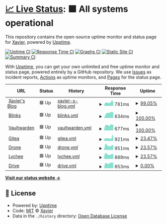 # [📈 Live Status](https://ZhangXavier.github.io/upptime): <!--live status--> **🟩 All systems operational**

This repository contains the open-source uptime monitor and status page for [Xavier](www.zxavier.com), powered by [Upptime](https://github.com/upptime/upptime).

[![Uptime CI](https://github.com/ZhangXavier/upptime/workflows/Uptime%20CI/badge.svg)](https://github.com/ZhangXavier/upptime/actions?query=workflow%3A%22Uptime+CI%22)
[![Response Time CI](https://github.com/ZhangXavier/upptime/workflows/Response%20Time%20CI/badge.svg)](https://github.com/ZhangXavier/upptime/actions?query=workflow%3A%22Response+Time+CI%22)
[![Graphs CI](https://github.com/ZhangXavier/upptime/workflows/Graphs%20CI/badge.svg)](https://github.com/ZhangXavier/upptime/actions?query=workflow%3A%22Graphs+CI%22)
[![Static Site CI](https://github.com/ZhangXavier/upptime/workflows/Static%20Site%20CI/badge.svg)](https://github.com/ZhangXavier/upptime/actions?query=workflow%3A%22Static+Site+CI%22)
[![Summary CI](https://github.com/ZhangXavier/upptime/workflows/Summary%20CI/badge.svg)](https://github.com/ZhangXavier/upptime/actions?query=workflow%3A%22Summary+CI%22)

With [Upptime](https://upptime.js.org), you can get your own unlimited and free uptime monitor and status page, powered entirely by a GitHub repository. We use [Issues](https://github.com/ZhangXavier/upptime/issues) as incident reports, [Actions](https://github.com/ZhangXavier/upptime/actions) as uptime monitors, and [Pages](https://ZhangXavier.github.io/upptime) for the status page.

<!--start: status pages-->
<!-- This summary is generated by Upptime (https://github.com/upptime/upptime) -->
<!-- Do not edit this manually, your changes will be overwritten -->
<!-- prettier-ignore -->
| URL | Status | History | Response Time | Uptime |
| --- | ------ | ------- | ------------- | ------ |
| <img alt="" src="https://favicons.githubusercontent.com/www.zxavier.com" height="13"> [Xavier's Blog](https://www.zxavier.com) | 🟩 Up | [xavier-s-blog.yml](https://github.com/ZhangXavier/upptime/commits/HEAD/history/xavier-s-blog.yml) | <details><summary><img alt="Response time graph" src="./graphs/xavier-s-blog/response-time-week.png" height="20"> 781ms</summary><br><a href="https://ZhangXavier.github.io/upptime/history/xavier-s-blog"><img alt="Response time 998" src="https://img.shields.io/endpoint?url=https%3A%2F%2Fraw.githubusercontent.com%2FZhangXavier%2Fupptime%2FHEAD%2Fapi%2Fxavier-s-blog%2Fresponse-time.json"></a><br><a href="https://ZhangXavier.github.io/upptime/history/xavier-s-blog"><img alt="24-hour response time 944" src="https://img.shields.io/endpoint?url=https%3A%2F%2Fraw.githubusercontent.com%2FZhangXavier%2Fupptime%2FHEAD%2Fapi%2Fxavier-s-blog%2Fresponse-time-day.json"></a><br><a href="https://ZhangXavier.github.io/upptime/history/xavier-s-blog"><img alt="7-day response time 781" src="https://img.shields.io/endpoint?url=https%3A%2F%2Fraw.githubusercontent.com%2FZhangXavier%2Fupptime%2FHEAD%2Fapi%2Fxavier-s-blog%2Fresponse-time-week.json"></a><br><a href="https://ZhangXavier.github.io/upptime/history/xavier-s-blog"><img alt="30-day response time 708" src="https://img.shields.io/endpoint?url=https%3A%2F%2Fraw.githubusercontent.com%2FZhangXavier%2Fupptime%2FHEAD%2Fapi%2Fxavier-s-blog%2Fresponse-time-month.json"></a><br><a href="https://ZhangXavier.github.io/upptime/history/xavier-s-blog"><img alt="1-year response time 998" src="https://img.shields.io/endpoint?url=https%3A%2F%2Fraw.githubusercontent.com%2FZhangXavier%2Fupptime%2FHEAD%2Fapi%2Fxavier-s-blog%2Fresponse-time-year.json"></a></details> | <details><summary><a href="https://ZhangXavier.github.io/upptime/history/xavier-s-blog">99.05%</a></summary><a href="https://ZhangXavier.github.io/upptime/history/xavier-s-blog"><img alt="All-time uptime 99.03%" src="https://img.shields.io/endpoint?url=https%3A%2F%2Fraw.githubusercontent.com%2FZhangXavier%2Fupptime%2FHEAD%2Fapi%2Fxavier-s-blog%2Fuptime.json"></a><br><a href="https://ZhangXavier.github.io/upptime/history/xavier-s-blog"><img alt="24-hour uptime 93.35%" src="https://img.shields.io/endpoint?url=https%3A%2F%2Fraw.githubusercontent.com%2FZhangXavier%2Fupptime%2FHEAD%2Fapi%2Fxavier-s-blog%2Fuptime-day.json"></a><br><a href="https://ZhangXavier.github.io/upptime/history/xavier-s-blog"><img alt="7-day uptime 99.05%" src="https://img.shields.io/endpoint?url=https%3A%2F%2Fraw.githubusercontent.com%2FZhangXavier%2Fupptime%2FHEAD%2Fapi%2Fxavier-s-blog%2Fuptime-week.json"></a><br><a href="https://ZhangXavier.github.io/upptime/history/xavier-s-blog"><img alt="30-day uptime 99.47%" src="https://img.shields.io/endpoint?url=https%3A%2F%2Fraw.githubusercontent.com%2FZhangXavier%2Fupptime%2FHEAD%2Fapi%2Fxavier-s-blog%2Fuptime-month.json"></a><br><a href="https://ZhangXavier.github.io/upptime/history/xavier-s-blog"><img alt="1-year uptime 99.03%" src="https://img.shields.io/endpoint?url=https%3A%2F%2Fraw.githubusercontent.com%2FZhangXavier%2Fupptime%2FHEAD%2Fapi%2Fxavier-s-blog%2Fuptime-year.json"></a></details>
| <img alt="" src="https://favicons.githubusercontent.com/url.zxavier.com" height="13"> [Blinks](https://url.zxavier.com) | 🟩 Up | [blinks.yml](https://github.com/ZhangXavier/upptime/commits/HEAD/history/blinks.yml) | <details><summary><img alt="Response time graph" src="./graphs/blinks/response-time-week.png" height="20"> 634ms</summary><br><a href="https://ZhangXavier.github.io/upptime/history/blinks"><img alt="Response time 1155" src="https://img.shields.io/endpoint?url=https%3A%2F%2Fraw.githubusercontent.com%2FZhangXavier%2Fupptime%2FHEAD%2Fapi%2Fblinks%2Fresponse-time.json"></a><br><a href="https://ZhangXavier.github.io/upptime/history/blinks"><img alt="24-hour response time 719" src="https://img.shields.io/endpoint?url=https%3A%2F%2Fraw.githubusercontent.com%2FZhangXavier%2Fupptime%2FHEAD%2Fapi%2Fblinks%2Fresponse-time-day.json"></a><br><a href="https://ZhangXavier.github.io/upptime/history/blinks"><img alt="7-day response time 634" src="https://img.shields.io/endpoint?url=https%3A%2F%2Fraw.githubusercontent.com%2FZhangXavier%2Fupptime%2FHEAD%2Fapi%2Fblinks%2Fresponse-time-week.json"></a><br><a href="https://ZhangXavier.github.io/upptime/history/blinks"><img alt="30-day response time 657" src="https://img.shields.io/endpoint?url=https%3A%2F%2Fraw.githubusercontent.com%2FZhangXavier%2Fupptime%2FHEAD%2Fapi%2Fblinks%2Fresponse-time-month.json"></a><br><a href="https://ZhangXavier.github.io/upptime/history/blinks"><img alt="1-year response time 1155" src="https://img.shields.io/endpoint?url=https%3A%2F%2Fraw.githubusercontent.com%2FZhangXavier%2Fupptime%2FHEAD%2Fapi%2Fblinks%2Fresponse-time-year.json"></a></details> | <details><summary><a href="https://ZhangXavier.github.io/upptime/history/blinks">100.00%</a></summary><a href="https://ZhangXavier.github.io/upptime/history/blinks"><img alt="All-time uptime 99.83%" src="https://img.shields.io/endpoint?url=https%3A%2F%2Fraw.githubusercontent.com%2FZhangXavier%2Fupptime%2FHEAD%2Fapi%2Fblinks%2Fuptime.json"></a><br><a href="https://ZhangXavier.github.io/upptime/history/blinks"><img alt="24-hour uptime 100.00%" src="https://img.shields.io/endpoint?url=https%3A%2F%2Fraw.githubusercontent.com%2FZhangXavier%2Fupptime%2FHEAD%2Fapi%2Fblinks%2Fuptime-day.json"></a><br><a href="https://ZhangXavier.github.io/upptime/history/blinks"><img alt="7-day uptime 100.00%" src="https://img.shields.io/endpoint?url=https%3A%2F%2Fraw.githubusercontent.com%2FZhangXavier%2Fupptime%2FHEAD%2Fapi%2Fblinks%2Fuptime-week.json"></a><br><a href="https://ZhangXavier.github.io/upptime/history/blinks"><img alt="30-day uptime 100.00%" src="https://img.shields.io/endpoint?url=https%3A%2F%2Fraw.githubusercontent.com%2FZhangXavier%2Fupptime%2FHEAD%2Fapi%2Fblinks%2Fuptime-month.json"></a><br><a href="https://ZhangXavier.github.io/upptime/history/blinks"><img alt="1-year uptime 99.83%" src="https://img.shields.io/endpoint?url=https%3A%2F%2Fraw.githubusercontent.com%2FZhangXavier%2Fupptime%2FHEAD%2Fapi%2Fblinks%2Fuptime-year.json"></a></details>
| <img alt="" src="https://favicons.githubusercontent.com/bw.zxavier.com" height="13"> [Vaultwarden](https://bw.zxavier.com) | 🟩 Up | [vaultwarden.yml](https://github.com/ZhangXavier/upptime/commits/HEAD/history/vaultwarden.yml) | <details><summary><img alt="Response time graph" src="./graphs/vaultwarden/response-time-week.png" height="20"> 677ms</summary><br><a href="https://ZhangXavier.github.io/upptime/history/vaultwarden"><img alt="Response time 902" src="https://img.shields.io/endpoint?url=https%3A%2F%2Fraw.githubusercontent.com%2FZhangXavier%2Fupptime%2FHEAD%2Fapi%2Fvaultwarden%2Fresponse-time.json"></a><br><a href="https://ZhangXavier.github.io/upptime/history/vaultwarden"><img alt="24-hour response time 715" src="https://img.shields.io/endpoint?url=https%3A%2F%2Fraw.githubusercontent.com%2FZhangXavier%2Fupptime%2FHEAD%2Fapi%2Fvaultwarden%2Fresponse-time-day.json"></a><br><a href="https://ZhangXavier.github.io/upptime/history/vaultwarden"><img alt="7-day response time 677" src="https://img.shields.io/endpoint?url=https%3A%2F%2Fraw.githubusercontent.com%2FZhangXavier%2Fupptime%2FHEAD%2Fapi%2Fvaultwarden%2Fresponse-time-week.json"></a><br><a href="https://ZhangXavier.github.io/upptime/history/vaultwarden"><img alt="30-day response time 670" src="https://img.shields.io/endpoint?url=https%3A%2F%2Fraw.githubusercontent.com%2FZhangXavier%2Fupptime%2FHEAD%2Fapi%2Fvaultwarden%2Fresponse-time-month.json"></a><br><a href="https://ZhangXavier.github.io/upptime/history/vaultwarden"><img alt="1-year response time 902" src="https://img.shields.io/endpoint?url=https%3A%2F%2Fraw.githubusercontent.com%2FZhangXavier%2Fupptime%2FHEAD%2Fapi%2Fvaultwarden%2Fresponse-time-year.json"></a></details> | <details><summary><a href="https://ZhangXavier.github.io/upptime/history/vaultwarden">100.00%</a></summary><a href="https://ZhangXavier.github.io/upptime/history/vaultwarden"><img alt="All-time uptime 99.74%" src="https://img.shields.io/endpoint?url=https%3A%2F%2Fraw.githubusercontent.com%2FZhangXavier%2Fupptime%2FHEAD%2Fapi%2Fvaultwarden%2Fuptime.json"></a><br><a href="https://ZhangXavier.github.io/upptime/history/vaultwarden"><img alt="24-hour uptime 100.00%" src="https://img.shields.io/endpoint?url=https%3A%2F%2Fraw.githubusercontent.com%2FZhangXavier%2Fupptime%2FHEAD%2Fapi%2Fvaultwarden%2Fuptime-day.json"></a><br><a href="https://ZhangXavier.github.io/upptime/history/vaultwarden"><img alt="7-day uptime 100.00%" src="https://img.shields.io/endpoint?url=https%3A%2F%2Fraw.githubusercontent.com%2FZhangXavier%2Fupptime%2FHEAD%2Fapi%2Fvaultwarden%2Fuptime-week.json"></a><br><a href="https://ZhangXavier.github.io/upptime/history/vaultwarden"><img alt="30-day uptime 100.00%" src="https://img.shields.io/endpoint?url=https%3A%2F%2Fraw.githubusercontent.com%2FZhangXavier%2Fupptime%2FHEAD%2Fapi%2Fvaultwarden%2Fuptime-month.json"></a><br><a href="https://ZhangXavier.github.io/upptime/history/vaultwarden"><img alt="1-year uptime 99.74%" src="https://img.shields.io/endpoint?url=https%3A%2F%2Fraw.githubusercontent.com%2FZhangXavier%2Fupptime%2FHEAD%2Fapi%2Fvaultwarden%2Fuptime-year.json"></a></details>
| <img alt="" src="https://favicons.githubusercontent.com/git.zxavier.com" height="13"> [Gitea](https://git.zxavier.com) | 🟩 Up | [gitea.yml](https://github.com/ZhangXavier/upptime/commits/HEAD/history/gitea.yml) | <details><summary><img alt="Response time graph" src="./graphs/gitea/response-time-week.png" height="20"> 921ms</summary><br><a href="https://ZhangXavier.github.io/upptime/history/gitea"><img alt="Response time 1332" src="https://img.shields.io/endpoint?url=https%3A%2F%2Fraw.githubusercontent.com%2FZhangXavier%2Fupptime%2FHEAD%2Fapi%2Fgitea%2Fresponse-time.json"></a><br><a href="https://ZhangXavier.github.io/upptime/history/gitea"><img alt="24-hour response time 1042" src="https://img.shields.io/endpoint?url=https%3A%2F%2Fraw.githubusercontent.com%2FZhangXavier%2Fupptime%2FHEAD%2Fapi%2Fgitea%2Fresponse-time-day.json"></a><br><a href="https://ZhangXavier.github.io/upptime/history/gitea"><img alt="7-day response time 921" src="https://img.shields.io/endpoint?url=https%3A%2F%2Fraw.githubusercontent.com%2FZhangXavier%2Fupptime%2FHEAD%2Fapi%2Fgitea%2Fresponse-time-week.json"></a><br><a href="https://ZhangXavier.github.io/upptime/history/gitea"><img alt="30-day response time 1450" src="https://img.shields.io/endpoint?url=https%3A%2F%2Fraw.githubusercontent.com%2FZhangXavier%2Fupptime%2FHEAD%2Fapi%2Fgitea%2Fresponse-time-month.json"></a><br><a href="https://ZhangXavier.github.io/upptime/history/gitea"><img alt="1-year response time 1332" src="https://img.shields.io/endpoint?url=https%3A%2F%2Fraw.githubusercontent.com%2FZhangXavier%2Fupptime%2FHEAD%2Fapi%2Fgitea%2Fresponse-time-year.json"></a></details> | <details><summary><a href="https://ZhangXavier.github.io/upptime/history/gitea">23.47%</a></summary><a href="https://ZhangXavier.github.io/upptime/history/gitea"><img alt="All-time uptime 89.01%" src="https://img.shields.io/endpoint?url=https%3A%2F%2Fraw.githubusercontent.com%2FZhangXavier%2Fupptime%2FHEAD%2Fapi%2Fgitea%2Fuptime.json"></a><br><a href="https://ZhangXavier.github.io/upptime/history/gitea"><img alt="24-hour uptime 36.38%" src="https://img.shields.io/endpoint?url=https%3A%2F%2Fraw.githubusercontent.com%2FZhangXavier%2Fupptime%2FHEAD%2Fapi%2Fgitea%2Fuptime-day.json"></a><br><a href="https://ZhangXavier.github.io/upptime/history/gitea"><img alt="7-day uptime 23.47%" src="https://img.shields.io/endpoint?url=https%3A%2F%2Fraw.githubusercontent.com%2FZhangXavier%2Fupptime%2FHEAD%2Fapi%2Fgitea%2Fuptime-week.json"></a><br><a href="https://ZhangXavier.github.io/upptime/history/gitea"><img alt="30-day uptime 81.36%" src="https://img.shields.io/endpoint?url=https%3A%2F%2Fraw.githubusercontent.com%2FZhangXavier%2Fupptime%2FHEAD%2Fapi%2Fgitea%2Fuptime-month.json"></a><br><a href="https://ZhangXavier.github.io/upptime/history/gitea"><img alt="1-year uptime 89.01%" src="https://img.shields.io/endpoint?url=https%3A%2F%2Fraw.githubusercontent.com%2FZhangXavier%2Fupptime%2FHEAD%2Fapi%2Fgitea%2Fuptime-year.json"></a></details>
| <img alt="" src="https://favicons.githubusercontent.com/drone.zxavier.com" height="13"> [Drone](https://drone.zxavier.com) | 🟩 Up | [drone.yml](https://github.com/ZhangXavier/upptime/commits/HEAD/history/drone.yml) | <details><summary><img alt="Response time graph" src="./graphs/drone/response-time-week.png" height="20"> 951ms</summary><br><a href="https://ZhangXavier.github.io/upptime/history/drone"><img alt="Response time 1169" src="https://img.shields.io/endpoint?url=https%3A%2F%2Fraw.githubusercontent.com%2FZhangXavier%2Fupptime%2FHEAD%2Fapi%2Fdrone%2Fresponse-time.json"></a><br><a href="https://ZhangXavier.github.io/upptime/history/drone"><img alt="24-hour response time 1451" src="https://img.shields.io/endpoint?url=https%3A%2F%2Fraw.githubusercontent.com%2FZhangXavier%2Fupptime%2FHEAD%2Fapi%2Fdrone%2Fresponse-time-day.json"></a><br><a href="https://ZhangXavier.github.io/upptime/history/drone"><img alt="7-day response time 951" src="https://img.shields.io/endpoint?url=https%3A%2F%2Fraw.githubusercontent.com%2FZhangXavier%2Fupptime%2FHEAD%2Fapi%2Fdrone%2Fresponse-time-week.json"></a><br><a href="https://ZhangXavier.github.io/upptime/history/drone"><img alt="30-day response time 873" src="https://img.shields.io/endpoint?url=https%3A%2F%2Fraw.githubusercontent.com%2FZhangXavier%2Fupptime%2FHEAD%2Fapi%2Fdrone%2Fresponse-time-month.json"></a><br><a href="https://ZhangXavier.github.io/upptime/history/drone"><img alt="1-year response time 1169" src="https://img.shields.io/endpoint?url=https%3A%2F%2Fraw.githubusercontent.com%2FZhangXavier%2Fupptime%2FHEAD%2Fapi%2Fdrone%2Fresponse-time-year.json"></a></details> | <details><summary><a href="https://ZhangXavier.github.io/upptime/history/drone">23.57%</a></summary><a href="https://ZhangXavier.github.io/upptime/history/drone"><img alt="All-time uptime 84.75%" src="https://img.shields.io/endpoint?url=https%3A%2F%2Fraw.githubusercontent.com%2FZhangXavier%2Fupptime%2FHEAD%2Fapi%2Fdrone%2Fuptime.json"></a><br><a href="https://ZhangXavier.github.io/upptime/history/drone"><img alt="24-hour uptime 36.39%" src="https://img.shields.io/endpoint?url=https%3A%2F%2Fraw.githubusercontent.com%2FZhangXavier%2Fupptime%2FHEAD%2Fapi%2Fdrone%2Fuptime-day.json"></a><br><a href="https://ZhangXavier.github.io/upptime/history/drone"><img alt="7-day uptime 23.57%" src="https://img.shields.io/endpoint?url=https%3A%2F%2Fraw.githubusercontent.com%2FZhangXavier%2Fupptime%2FHEAD%2Fapi%2Fdrone%2Fuptime-week.json"></a><br><a href="https://ZhangXavier.github.io/upptime/history/drone"><img alt="30-day uptime 81.38%" src="https://img.shields.io/endpoint?url=https%3A%2F%2Fraw.githubusercontent.com%2FZhangXavier%2Fupptime%2FHEAD%2Fapi%2Fdrone%2Fuptime-month.json"></a><br><a href="https://ZhangXavier.github.io/upptime/history/drone"><img alt="1-year uptime 84.75%" src="https://img.shields.io/endpoint?url=https%3A%2F%2Fraw.githubusercontent.com%2FZhangXavier%2Fupptime%2FHEAD%2Fapi%2Fdrone%2Fuptime-year.json"></a></details>
| <img alt="" src="https://favicons.githubusercontent.com/image.zxavier.com" height="13"> [Lychee](https://image.zxavier.com) | 🟩 Up | [lychee.yml](https://github.com/ZhangXavier/upptime/commits/HEAD/history/lychee.yml) | <details><summary><img alt="Response time graph" src="./graphs/lychee/response-time-week.png" height="20"> 889ms</summary><br><a href="https://ZhangXavier.github.io/upptime/history/lychee"><img alt="Response time 1151" src="https://img.shields.io/endpoint?url=https%3A%2F%2Fraw.githubusercontent.com%2FZhangXavier%2Fupptime%2FHEAD%2Fapi%2Flychee%2Fresponse-time.json"></a><br><a href="https://ZhangXavier.github.io/upptime/history/lychee"><img alt="24-hour response time 1331" src="https://img.shields.io/endpoint?url=https%3A%2F%2Fraw.githubusercontent.com%2FZhangXavier%2Fupptime%2FHEAD%2Fapi%2Flychee%2Fresponse-time-day.json"></a><br><a href="https://ZhangXavier.github.io/upptime/history/lychee"><img alt="7-day response time 889" src="https://img.shields.io/endpoint?url=https%3A%2F%2Fraw.githubusercontent.com%2FZhangXavier%2Fupptime%2FHEAD%2Fapi%2Flychee%2Fresponse-time-week.json"></a><br><a href="https://ZhangXavier.github.io/upptime/history/lychee"><img alt="30-day response time 781" src="https://img.shields.io/endpoint?url=https%3A%2F%2Fraw.githubusercontent.com%2FZhangXavier%2Fupptime%2FHEAD%2Fapi%2Flychee%2Fresponse-time-month.json"></a><br><a href="https://ZhangXavier.github.io/upptime/history/lychee"><img alt="1-year response time 1151" src="https://img.shields.io/endpoint?url=https%3A%2F%2Fraw.githubusercontent.com%2FZhangXavier%2Fupptime%2FHEAD%2Fapi%2Flychee%2Fresponse-time-year.json"></a></details> | <details><summary><a href="https://ZhangXavier.github.io/upptime/history/lychee">23.57%</a></summary><a href="https://ZhangXavier.github.io/upptime/history/lychee"><img alt="All-time uptime 88.48%" src="https://img.shields.io/endpoint?url=https%3A%2F%2Fraw.githubusercontent.com%2FZhangXavier%2Fupptime%2FHEAD%2Fapi%2Flychee%2Fuptime.json"></a><br><a href="https://ZhangXavier.github.io/upptime/history/lychee"><img alt="24-hour uptime 36.39%" src="https://img.shields.io/endpoint?url=https%3A%2F%2Fraw.githubusercontent.com%2FZhangXavier%2Fupptime%2FHEAD%2Fapi%2Flychee%2Fuptime-day.json"></a><br><a href="https://ZhangXavier.github.io/upptime/history/lychee"><img alt="7-day uptime 23.57%" src="https://img.shields.io/endpoint?url=https%3A%2F%2Fraw.githubusercontent.com%2FZhangXavier%2Fupptime%2FHEAD%2Fapi%2Flychee%2Fuptime-week.json"></a><br><a href="https://ZhangXavier.github.io/upptime/history/lychee"><img alt="30-day uptime 81.38%" src="https://img.shields.io/endpoint?url=https%3A%2F%2Fraw.githubusercontent.com%2FZhangXavier%2Fupptime%2FHEAD%2Fapi%2Flychee%2Fuptime-month.json"></a><br><a href="https://ZhangXavier.github.io/upptime/history/lychee"><img alt="1-year uptime 88.48%" src="https://img.shields.io/endpoint?url=https%3A%2F%2Fraw.githubusercontent.com%2FZhangXavier%2Fupptime%2FHEAD%2Fapi%2Flychee%2Fuptime-year.json"></a></details>
| <img alt="" src="https://favicons.githubusercontent.com/drive.zxavier.com" height="13"> [Drive](https://drive.zxavier.com) | 🟩 Up | [drive.yml](https://github.com/ZhangXavier/upptime/commits/HEAD/history/drive.yml) | <details><summary><img alt="Response time graph" src="./graphs/drive/response-time-week.png" height="20"> 653ms</summary><br><a href="https://ZhangXavier.github.io/upptime/history/drive"><img alt="Response time 972" src="https://img.shields.io/endpoint?url=https%3A%2F%2Fraw.githubusercontent.com%2FZhangXavier%2Fupptime%2FHEAD%2Fapi%2Fdrive%2Fresponse-time.json"></a><br><a href="https://ZhangXavier.github.io/upptime/history/drive"><img alt="24-hour response time 717" src="https://img.shields.io/endpoint?url=https%3A%2F%2Fraw.githubusercontent.com%2FZhangXavier%2Fupptime%2FHEAD%2Fapi%2Fdrive%2Fresponse-time-day.json"></a><br><a href="https://ZhangXavier.github.io/upptime/history/drive"><img alt="7-day response time 653" src="https://img.shields.io/endpoint?url=https%3A%2F%2Fraw.githubusercontent.com%2FZhangXavier%2Fupptime%2FHEAD%2Fapi%2Fdrive%2Fresponse-time-week.json"></a><br><a href="https://ZhangXavier.github.io/upptime/history/drive"><img alt="30-day response time 650" src="https://img.shields.io/endpoint?url=https%3A%2F%2Fraw.githubusercontent.com%2FZhangXavier%2Fupptime%2FHEAD%2Fapi%2Fdrive%2Fresponse-time-month.json"></a><br><a href="https://ZhangXavier.github.io/upptime/history/drive"><img alt="1-year response time 972" src="https://img.shields.io/endpoint?url=https%3A%2F%2Fraw.githubusercontent.com%2FZhangXavier%2Fupptime%2FHEAD%2Fapi%2Fdrive%2Fresponse-time-year.json"></a></details> | <details><summary><a href="https://ZhangXavier.github.io/upptime/history/drive">0.00%</a></summary><a href="https://ZhangXavier.github.io/upptime/history/drive"><img alt="All-time uptime 80.68%" src="https://img.shields.io/endpoint?url=https%3A%2F%2Fraw.githubusercontent.com%2FZhangXavier%2Fupptime%2FHEAD%2Fapi%2Fdrive%2Fuptime.json"></a><br><a href="https://ZhangXavier.github.io/upptime/history/drive"><img alt="24-hour uptime 0.00%" src="https://img.shields.io/endpoint?url=https%3A%2F%2Fraw.githubusercontent.com%2FZhangXavier%2Fupptime%2FHEAD%2Fapi%2Fdrive%2Fuptime-day.json"></a><br><a href="https://ZhangXavier.github.io/upptime/history/drive"><img alt="7-day uptime 0.00%" src="https://img.shields.io/endpoint?url=https%3A%2F%2Fraw.githubusercontent.com%2FZhangXavier%2Fupptime%2FHEAD%2Fapi%2Fdrive%2Fuptime-week.json"></a><br><a href="https://ZhangXavier.github.io/upptime/history/drive"><img alt="30-day uptime 0.00%" src="https://img.shields.io/endpoint?url=https%3A%2F%2Fraw.githubusercontent.com%2FZhangXavier%2Fupptime%2FHEAD%2Fapi%2Fdrive%2Fuptime-month.json"></a><br><a href="https://ZhangXavier.github.io/upptime/history/drive"><img alt="1-year uptime 80.68%" src="https://img.shields.io/endpoint?url=https%3A%2F%2Fraw.githubusercontent.com%2FZhangXavier%2Fupptime%2FHEAD%2Fapi%2Fdrive%2Fuptime-year.json"></a></details>

<!--end: status pages-->

[**Visit our status website →**](https://ZhangXavier.github.io/upptime)

## 📄 License

- Powered by: [Upptime](https://github.com/upptime/upptime)
- Code: [MIT](./LICENSE) © [Xavier](www.zxavier.com)
- Data in the `./history` directory: [Open Database License](https://opendatacommons.org/licenses/odbl/1-0/)
